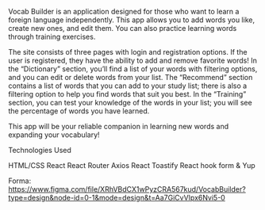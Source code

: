 Vocab Builder is an application designed for those who want to learn a foreign language independently. This app allows you to add words you like, create new ones, and edit them. You can also practice learning words through training exercises.

The site consists of three pages with login and registration options. If the user is registered, they have the ability to add and remove favorite words! In the “Dictionary” section, you’ll find a list of your words with filtering options, and you can edit or delete words from your list. The “Recommend” section contains a list of words that you can add to your study list; there is also a filtering option to help you find words that suit you best. In the “Training” section, you can test your knowledge of the words in your list; you will see the percentage of words you have learned.

This app will be your reliable companion in learning new words and expanding your vocabulary!


Technologies Used

HTML/CSS  React React Router Axios React Toastify React hook form & Yup 

Forma:
https://www.figma.com/file/XRhVBdCX1wPyzCRA567kud/VocabBuilder?type=design&node-id=0-1&mode=design&t=Aa7GiCvVIpx6Nvi5-0



